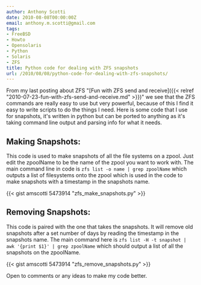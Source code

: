 ```yaml
---
author: Anthony Scotti
date: 2010-08-08T00:00:00Z
email: anthony.m.scotti@gmail.com
tags:
- FreeBSD
- Howto
- Opensolaris
- Python
- Solaris
- ZFS
title: Python code for dealing with ZFS snapshots
url: /2010/08/08/python-code-for-dealing-with-zfs-snapshots/
---
```


From my last posting about ZFS "[Fun with ZFS send and receive]({{< relref "2010-07-23-fun-with-zfs-send-and-receive.md" >}})" we see that the ZFS commands are really easy to use but very powerful, because of this I find it easy to write scripts to do the things I need. Here is some code that I use for snapshots, it's written in python but can be ported to anything as it's taking command line output and parsing info for what it needs.

## Making Snapshots:
This code is used to make snapshots of all the file systems on a zpool. Just edit the zpoolName to be the name of the zpool you want to work with. The main command line in code is `zfs list -o name | grep zpoolName` which outputs a list of filesystems onto the zpool which is used in the code to make snapshots with a timestamp in the snapshots name.


{{< gist amscotti 5473914 "zfs_make_snapshots.py" >}}

## Removing Snapshots:
This code is paired with the one that takes the snapshots. It will remove old snapshots after a set number of days by reading the timestamp in the snapshots name. The main command here is `zfs list -H -t snapshot | awk '{print $1}' | grep zpoolName` which should output a list of all the snapshots on the zpoolName.

{{< gist amscotti 5473914 "zfs_remove_snapshots.py" >}}

Open to comments or any ideas to make my code better.
